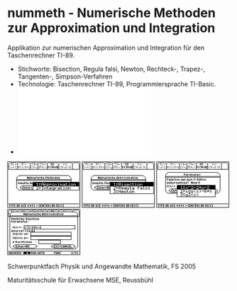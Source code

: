 # nummeth - Numerische Methoden zur Approximation und Integration
Applikation zur numerischen Approximation und Integration für den Taschenrechner TI-89.

- Stichworte: Bisection, Regula falsi, Newton, Rechteck-, Trapez-, Tangenten-, Simpson-Verfahren
- Technologie: Taschenrechner TI-89, Programmiersprache TI-Basic.
- ![Bericht](doc/MSE_-_Mathematik_-_Numerische_Methoden_-_Bruggmann.pdf "Bericht")

![Menu Methode](doc/MSE_-_Mathematik_-_Numerische_Methoden_-_Bruggmann/img/nummeth_image008.png "Menu Methode")
![Menu Approximation](doc/MSE_-_Mathematik_-_Numerische_Methoden_-_Bruggmann/img/nummeth_image010.png "Menu Approximation")
![Menu Parameter](doc/MSE_-_Mathematik_-_Numerische_Methoden_-_Bruggmann/img/nummeth_image016.png "Menu Parameter")
![Dialog Bisection](doc/MSE_-_Mathematik_-_Numerische_Methoden_-_Bruggmann/img/nummeth_image018.png "Dialog Bisection")

Schwerpunktfach Physik und Angewandte Mathematik, FS 2005

Maturitätsschule für Erwachsene MSE, Reussbühl
